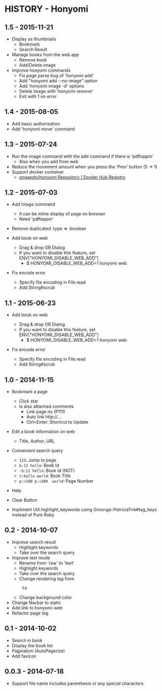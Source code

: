 # HISTORY - Honyomi

## 1.5 - 2015-11-21

- Display as thumbnails
  - Bookmark
  - Search Result
- Manage books from the web app
  - Remove book
  - Add/Delete image
- Improve honyomi commands
  - Fix page parse bug of 'honyomi add'
  - Add "honyomi add --no-image" option
  - Add 'honyomi image -d' options
  - Delete image with 'honyomi remove'
  - Exit with 1 on error

## 1.4 - 2015-08-05

- Add basic authorization
- Add 'honyomi move' command

## 1.3 - 2015-07-24

- Run the image command with the add command if there is 'pdftoppm'
  - Also when you add from web
- Reduce the movement amount when you press the 'Prev' button (5 -> 1)
- Support docker container
  - [ongaeshi/honyomi Repository | Docker Hub Registry](https://registry.hub.docker.com/u/ongaeshi/honyomi/)

## 1.2 - 2015-07-03

* Add image command
  * It can be inline display of page on browser
  * Need 'pdftoppm'
* Remove duplicated :type => :boolean

* Add book on web
  * Drag & drop OR Dialog
  * If you want to disable this feature, set ENV["HONYOMI_DISABLE_WEB_ADD"]
    * $ HONYOMI_DISABLE_WEB_ADD=1 honyomi web

* Fix encode error
  * Specify file encoding in File.read
  * Add String#scrub

## 1.1 - 2015-06-23

* Add book on web
  * Drag & drop OR Dialog
  * If you want to disable this feature, set ENV["HONYOMI_DISABLE_WEB_ADD"]
    * $ HONYOMI_DISABLE_WEB_ADD=1 honyomi web

* Fix encode error
  * Specify file encoding in File.read
  * Add String#scrub

## 1.0 - 2014-11-15

* Bookmark a page
  * Click star
  * Is also attached comments
    * Link page no (P111)
    * Auto link http://...
    * Ctrl+Enter: Shortcut to Update

* Edit a book information on web
  * Title, Author, URL

* Convenient search query
  * `123`: Jump to page
  * `b:11 hello`: Book Id
  * `-b:11 hello`: Book Id (NOT)
  * `t:hello world`: Book Title
  * `p:>100 p:<200  world`: Page Number

* Help

* Clear Button

* Impliment Util.highlight_keywords using Groonga::PatriciaTrie#tag_keys instead of Pure Ruby

## 0.2 - 2014-10-07

* Improve search result
  * Highlight keywords
  * Take over the search query
* Improve text mode
  * Rename from 'raw' to 'text'
  * Highlight keywords
  * Take over the search query
  * Change rendering tag from <pre> to <div>
  * Change background color
* Change Navbar to static
* Add link to honyomi-web
* Refactor page tag

## 0.1 - 2014-10-02

* Search in book
* Display the book list
* Pagination (AutoPagerize)
* Add favicon

## 0.0.3 - 2014-07-18

* Support file name includes parenthesis or any special characters
